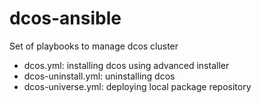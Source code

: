 # dcos-ansible

Set of playbooks to manage dcos cluster

- dcos.yml: installing dcos using advanced installer
- dcos-uninstall.yml: uninstalling  dcos
- dcos-universe.yml: deploying local package repository
